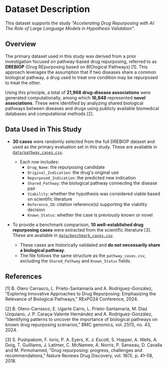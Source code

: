 # Dataset Description

This dataset supports the study _"Accelerating Drug Repurposing with AI: The Role of Large Language Models in Hypothesis Validation"_.

## Overview

The primary dataset used in this study was derived from a prior investigation focused on pathway-based drug repurposing, referred to as **DREBIOP** (Drug REpurposing based on BIOlogical Pathways) [1]. This approach leverages the assumption that if two diseases share a common biological pathway, a drug used to treat one condition may be repurposed to treat the other.

Using this principle, a total of **21,968 drug-disease associations** were generated computationally, among which **16,848** represented **novel associations**. These were identified by analyzing shared biological pathways between diseases and drugs using publicly available biomedical databases and computational methods [2].

## Data Used in This Study

- **30 cases** were randomly selected from the full DREBIOP dataset and used as the primary evaluation set in this study. These are available in [`data/pathway_cases.csv`](../data/pathway_cases.csv).
  - Each row includes:  
    - `Drug_Name`: the repurposing candidate  
    - `Original_Indication`: the drug's original use  
    - `Repurposed_Indication`: the predicted new indication  
    - `Shared_Pathway`: the biological pathway connecting the disease pair  
    - `Viability`: whether the hypothesis was considered viable based on scientific literature  
    - `Reference_ID`: citation reference(s) supporting the viability decision  
    - `Known_Status`: whether the case is previously known or novel

- To provide a benchmark comparison, **10 well-established drug repurposing cases** were extracted from the scientific literature [3]. These are available in [`data/benchmark_cases.csv`](../data/benchmark_cases.csv).  
  - These cases are historically validated and **do not necessarily share a biological pathway**.  
  - The file follows the same structure as the `pathway_cases.csv`, excluding the `Shared_Pathway` and `Known_Status` fields.

## References

[1] B. Otero Carrasco, L. Prieto-Santamaría and A. Rodríguez-González, "Exploring Innovative Approaches to Drug Repurposing: Emphasizing the Relevance of Biological Pathways," RExPO24 Conference, 2024. 

[2] B. Otero-Carrasco, E. Ugarte Carro, L. Prieto-Santamaría, M. Diaz Uzquiano, J. P. Caraça-Valente Hernández and A. Rodríguez-González, "Identifying patterns to uncover the importance of biological pathways on known drug repurposing scenarios," BMC genomics, vol. 25(1), no. 43, 2024. 

[3] S. Pushpakom, F. Iorio, P. A. Eyers, K. J. Escott, S. Hopper, A. Wells, A. Doig, T. Guilliams, J. Latimer, C. McNamee, A. Norris, P. Sanseau, D. Cavalla and M. Pirmohamed, "Drug repurposing: progress, challenges and recommendations," Nature Reviews Drug Discovery, vol. 18(1), p. 41–58, 2018. 

